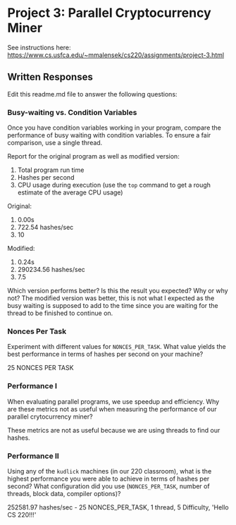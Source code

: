 # Project 3: Parallel Cryptocurrency Miner

See instructions here: https://www.cs.usfca.edu/~mmalensek/cs220/assignments/project-3.html

## Written Responses

Edit this readme.md file to answer the following questions:

### Busy-waiting vs. Condition Variables

Once you have condition variables working in your program, compare the performance of busy waiting with condition variables. To ensure a fair comparison, use a single thread.

Report for the original program as well as modified version:

1. Total program run time
2. Hashes per second
3. CPU usage during execution (use the `top` command to get a rough estimate of the average CPU usage)

Original:
1. 0.00s
2. 722.54 hashes/sec
3. 10

Modified:
1. 0.24s
2. 290234.56 hashes/sec
3. 7.5

Which version performs better? Is this the result you expected? Why or why not?
The modified version was better, this is not what I expected as the busy waiting is supposed to add to the time since you are waiting for the thread to be finished to continue on. 

### Nonces Per Task

Experiment with different values for `NONCES_PER_TASK`. What value yields the best performance in terms of hashes per second on your machine?

25 NONCES PER TASK

### Performance I

When evaluating parallel programs, we use speedup and efficiency. Why are these metrics not as useful when measuring the performance of our parallel crytocurrency miner?

These metrics are not as useful because we are using threads to find our hashes. 

### Performance II

Using any of the `kudlick` machines (in our 220 classroom), what is the highest performance you were able to achieve in terms of hashes per second? What configuration did you use (`NONCES_PER_TASK`, number of threads, block data, compiler options)?

252581.97 hashes/sec - 25 NONCES_PER_TASK, 1 thread, 5 Difficulty, 'Hello CS 220!!!'
 
